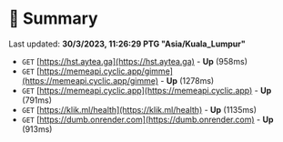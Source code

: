 # 📖 Summary
Last updated: **30/3/2023, 11:26:29 PTG "Asia/Kuala_Lumpur"**

- `GET` [https://hst.aytea.ga](https://hst.aytea.ga) - **Up** (958ms)
- `GET` [https://memeapi.cyclic.app/gimme](https://memeapi.cyclic.app/gimme) - **Up** (1278ms)
- `GET` [https://memeapi.cyclic.app](https://memeapi.cyclic.app) - **Up** (791ms)
- `GET` [https://klik.ml/health](https://klik.ml/health) - **Up** (1135ms)
- `GET` [https://dumb.onrender.com](https://dumb.onrender.com) - **Up** (913ms)

